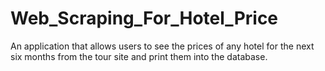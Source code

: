 # Web_Scraping_For_Hotel_Price
An application that allows users to see the prices of any hotel for the next six months from the tour site and print them into the database.
